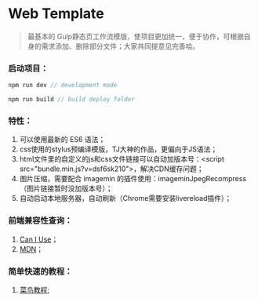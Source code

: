 # Web Template

> 最基本的 Gulp静态页工作流模版，使项目更加统一，便于协作，可根据自身的需求添加、删除部分文件；大家共同提意见完善哈。

### 启动项目：

```javascript
npm run dev // development mode

npm run build // build deploy folder
```

### 特性：

1. 可以使用最新的 ES6 语法；
2. css使用的stylus预编译模版，TJ大神的作品，更偏向于JS语法；
3. html文件里的自定义的js和css文件链接可以自动加版本号：\<script src="bundle.min.js?v=dsf6sk210"\>，解决CDN缓存问题；
4. 图片压缩，需要配合 imagemin 的插件使用：imageminJpegRecompress（图片链接暂时没加版本号）；
5. 自动启动本地服务器，自动刷新（Chrome需要安装livereload插件）；

### 前端兼容性查询：

1. [Can I Use](http://caniuse.com/)；
2. [MDN](https://developer.mozilla.org/zh-CN/)；

### 简单快速的教程：

1. [菜鸟教程](http://www.runoob.com/);